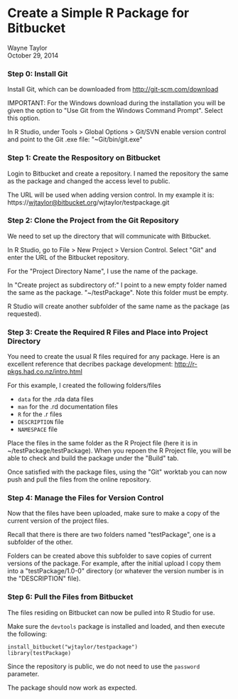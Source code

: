 # Create a Simple R Package for Bitbucket
Wayne Taylor  
October 29, 2014  

### Step 0: Install Git
Install Git, which can be downloaded from http://git-scm.com/download

IMPORTANT: For the Windows download during the installation you will be given the option to "Use Git from the Windows Command Prompt". Select this option.

In R Studio, under Tools > Global Options > Git/SVN enable version control and point to the Git .exe file: "~Git/bin/git.exe"

### Step 1: Create the Respository on Bitbucket
Login to Bitbucket and create a repository. I named the repository the same as the package and changed the access level to public.

The URL will be used when adding version control. In my example it is: https://wjtaylor@bitbucket.org/wjtaylor/testpackage.git

### Step 2: Clone the Project from the Git Repository

We need to set up the directory that will communicate with Bitbucket.

In R Studio, go to File > New Project > Version Control. Select "Git" and enter the URL of the Bitbucket repository.

For the "Project Directory Name", I use the name of the package.

In "Create project as subdirectory of:" I point to a new empty folder named the same as the package. "~/testPackage". Note this folder must be empty.

R Studio will create another subfolder of the same name as the package (as requested).

### Step 3: Create the Required R Files and Place into Project Directory
You need to create the usual R files required for any package. Here is an excellent reference that decribes package development: http://r-pkgs.had.co.nz/intro.html

For this example, I created the following folders/files

- `data` for the .rda data files
- `man` for the .rd documentation files
- `R` for the .r files
- `DESCRIPTION` file
- `NAMESPACE` file

Place the files in the same folder as the R Project file (here it is in ~/testPackage/testPackage). When you repoen the R Project file, you will be able to check and build the package under the "Build" tab.

Once satisfied with the package files, using the "Git" worktab you can now push and pull the files from the online repository.

### Step 4: Manage the Files for Version Control

Now that the files have been uploaded, make sure to make a copy of the current version of the project files.

Recall that there is there are two folders named "testPackage", one is a subfolder of the other.

Folders can be created above this subfolder to save copies of current versions of the package. For example, after the initial upload I copy them into a "testPackage/1.0-0" directory (or whatever the version number is in the "DESCRIPTION" file).

### Step 6: Pull the Files from Bitbucket

The files residing on Bitbucket can now be pulled into R Studio for use.

Make sure the `devtools` package is installed and loaded, and then execute the following:

```
install_bitbucket("wjtaylor/testpackage")
library(testPackage)
```

Since the repository is public, we do not need to use the `password` parameter.

The package should now work as expected.

